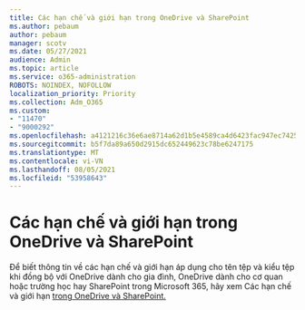```yaml
---
title: Các hạn chế và giới hạn trong OneDrive và SharePoint
ms.author: pebaum
author: pebaum
manager: scotv
ms.date: 05/27/2021
audience: Admin
ms.topic: article
ms.service: o365-administration
ROBOTS: NOINDEX, NOFOLLOW
localization_priority: Priority
ms.collection: Adm_O365
ms.custom:
- "11470"
- "9000292"
ms.openlocfilehash: a4121216c36e6ae8714a62d1b5e4589ca4d6423fac947ec74257cfcad9b9e65d
ms.sourcegitcommit: b5f7da89a650d2915dc652449623c78be6247175
ms.translationtype: MT
ms.contentlocale: vi-VN
ms.lasthandoff: 08/05/2021
ms.locfileid: "53958643"
---
```

# <a name="restrictions-and-limitations-in-onedrive-and-sharepoint"></a>Các hạn chế và giới hạn trong OneDrive và SharePoint

Để biết thông tin về các hạn chế và giới hạn áp dụng cho tên tệp và kiểu tệp khi đồng bộ với OneDrive dành cho gia đình, OneDrive dành cho cơ quan hoặc trường học hay SharePoint trong Microsoft 365, hãy xem Các hạn chế và giới hạn [trong OneDrive và SharePoint.](https://support.microsoft.com/office/restrictions-and-limitations-in-onedrive-and-sharepoint-64883a5d-228e-48f5-b3d2-eb39e07630fa)
